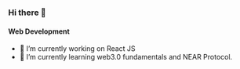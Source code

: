 ### Hi there 👋

#### Web Development
        
- 🔭 I’m currently working on React JS 
- 🌱 I’m currently learning web3.0 fundamentals and NEAR Protocol.








<!--
**mustafamakarnaci/mustafamakarnaci** is a ✨ _special_ ✨ repository because its `README.md` (this file) appears on your GitHub profile.

Here are some ideas to get you started:

Skills: <img src='https://cdn.jsdelivr.net/npm/simple-icons@3.0.1/icons/react.svg' alt='react' height='40'>
        <img src='https://cdn.jsdelivr.net/npm/simple-icons@3.0.1/icons/javascript.svg' alt='javascript' height='40'>
        <img src='https://cdn.jsdelivr.net/npm/simple-icons@3.0.1/icons/html5.svg' alt='html5' height='40'>
        <img src='https://cdn.jsdelivr.net/npm/simple-icons@3.0.1/icons/css3.svg' alt='css3' height='40'>

- 🔭 I’m currently working on ...
- 🌱 I’m currently learning ...
- 👯 I’m looking to collaborate on ...
- 🤔 I’m looking for help with ...
- 💬 Ask me about ...
- 📫 How to reach me: ...
- 😄 Pronouns: ...
- ⚡ Fun fact: ...
-->
